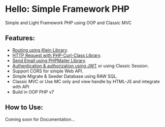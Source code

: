 # Hello: Simple Framework PHP
Simple and Light Framework PHP using OOP and Classic MVC

## Features:
- [Routing using Klein Library](https://github.com/klein/klein.php).
- [HTTP Request with PHP-Curl-Class Library](https://github.com/php-curl-class/php-curl-class).
- [Send Email using PHPMailer Library](https://github.com/PHPMailer/PHPMailer).
- [Authentication & authorization using JWT](https://github.com/firebase/php-jwt) or using Classic Session.
- Support CORS for simple Web API.
- Simple Migrate & Seeder Database using RAW SQL.
- Classic MVC or Use MC only and view handle by HTML-JS and integrate with API
- Build in OOP PHP v7

## How to Use:
Coming soon for Documentation...
